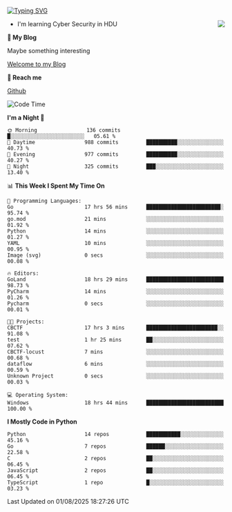 [![Typing SVG](https://readme-typing-svg.herokuapp.com?font=Fira+Code&pause=1000&random=false&width=450&height=60&lines=Hello+%F0%9F%91%8B%F0%9F%8F%BB;I'm+JBNRZ)](https://git.io/typing-svg)

<a href="#">
  <img align="right" src="https://github-readme-stats.vercel.app/api?username=JBNRZ&show_icons=true&bg_color=15,f2f7fd,E0EAFC" />
</a>

- I'm learning Cyber Security in HDU

 **🌱 My Blog**

Maybe something interesting

[Welcome to my Blog](https://jbnrz.com.cn/)

 **💬 Reach me** 

[Github](https://github.com/JBNRZ)


<!--START_SECTION:waka-->
![Code Time](http://img.shields.io/badge/Code%20Time-1%2C345%20hrs%205%20mins-blue)

**I'm a Night 🦉** 

```text
🌞 Morning                136 commits         █░░░░░░░░░░░░░░░░░░░░░░░░   05.61 % 
🌆 Daytime                988 commits         ██████████░░░░░░░░░░░░░░░   40.73 % 
🌃 Evening                977 commits         ██████████░░░░░░░░░░░░░░░   40.27 % 
🌙 Night                  325 commits         ███░░░░░░░░░░░░░░░░░░░░░░   13.40 % 
```


📊 **This Week I Spent My Time On** 

```text
💬 Programming Languages: 
Go                       17 hrs 56 mins      ████████████████████████░   95.74 % 
go.mod                   21 mins             ░░░░░░░░░░░░░░░░░░░░░░░░░   01.92 % 
Python                   14 mins             ░░░░░░░░░░░░░░░░░░░░░░░░░   01.27 % 
YAML                     10 mins             ░░░░░░░░░░░░░░░░░░░░░░░░░   00.95 % 
Image (svg)              0 secs              ░░░░░░░░░░░░░░░░░░░░░░░░░   00.08 % 

🔥 Editors: 
GoLand                   18 hrs 29 mins      █████████████████████████   98.73 % 
PyCharm                  14 mins             ░░░░░░░░░░░░░░░░░░░░░░░░░   01.26 % 
Pycharm                  0 secs              ░░░░░░░░░░░░░░░░░░░░░░░░░   00.01 % 

🐱‍💻 Projects: 
CBCTF                    17 hrs 3 mins       ███████████████████████░░   91.08 % 
test                     1 hr 25 mins        ██░░░░░░░░░░░░░░░░░░░░░░░   07.62 % 
CBCTF-locust             7 mins              ░░░░░░░░░░░░░░░░░░░░░░░░░   00.68 % 
dataflow                 6 mins              ░░░░░░░░░░░░░░░░░░░░░░░░░   00.59 % 
Unknown Project          0 secs              ░░░░░░░░░░░░░░░░░░░░░░░░░   00.03 % 

💻 Operating System: 
Windows                  18 hrs 44 mins      █████████████████████████   100.00 % 
```

**I Mostly Code in Python** 

```text
Python                   14 repos            ███████████░░░░░░░░░░░░░░   45.16 % 
Go                       7 repos             ██████░░░░░░░░░░░░░░░░░░░   22.58 % 
C                        2 repos             ██░░░░░░░░░░░░░░░░░░░░░░░   06.45 % 
JavaScript               2 repos             ██░░░░░░░░░░░░░░░░░░░░░░░   06.45 % 
TypeScript               1 repo              █░░░░░░░░░░░░░░░░░░░░░░░░   03.23 % 
```




 Last Updated on 01/08/2025 18:27:26 UTC
<!--END_SECTION:waka-->
